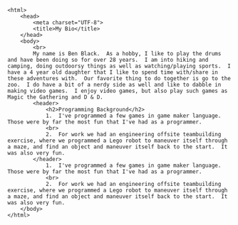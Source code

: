 <!DOCTYPE html>
	<html>
		<head>
			<meta charset="UTF-8">
			<title>My Bio</title>
		</head>
		<body>
			<br>
			My name is Ben Black.  As a hobby, I like to play the drums and have been doing so for over 28 years.  I am into hiking and camping, doing outdoorsy things as well as watching/playing sports.  I have a 4 year old daughter that I like to spend time with/share in these adventures with.  Our favorite thing to do together is go to the zoo.  I do have a bit of a nerdy side as well and like to dabble in making video games.  I enjoy video games, but also play such games as Magic the Gathering and D & D.
			<header>
				<h2>Programming Background</h2>
				1.  I've programmed a few games in game maker language.  Those were by far the most fun that I've had as a programmer.
				<br>
				2.  For work we had an engineering offsite teambuilding exercise, where we programmed a Lego robot to maneuver itself through a maze, and find an object and maneuver itself back to the start.  It was also very fun.
			</header>
				1.  I've programmed a few games in game maker language.  Those were by far the most fun that I've had as a programmer.
				<br>
				2.  For work we had an engineering offsite teambuilding exercise, where we programmed a Lego robot to maneuver itself through a maze, and find an object and maneuver itself back to the start.  It was also very fun.
		</body>
	</html>